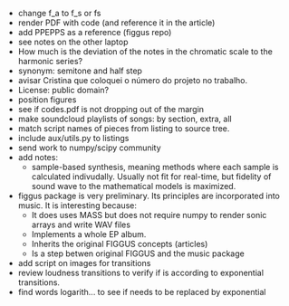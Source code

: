 * change f_a to f_s or fs
* render PDF with code (and reference it in the article)
* add PPEPPS as a reference (figgus repo)
* see notes on the other laptop
* How much is the deviation of the notes in the
chromatic scale to the harmonic series?
* synonym: semitone and half step
* avisar Cristina que coloquei o número do projeto no trabalho.
* License: public domain?
* position figures
* see if codes.pdf is not dropping out of the margin
* make soundcloud playlists of songs: by section, extra, all
* match script names of pieces from listing to source tree.
* include aux/utils.py to listings
* send work to numpy/scipy community
* add notes:
  - sample-based synthesis, meaning methods where each sample is calculated indivudally. Usually not fit for real-time, but fidelity of sound wave to the mathematical models is maximized.
* figgus package is very preliminary. Its principles are incorporated into music. It is interesting because:
  - It does uses MASS but does not require numpy to render sonic arrays and write WAV files
  - Implements a whole EP album.
  - Inherits the original FIGGUS concepts (articles)
  - Is a step betwen original FIGGUS and the music package
* add script on images for transitions
* review loudness transitions to verify if is according to exponential transitions.
* find words logarith... to see if needs to be replaced by exponential
